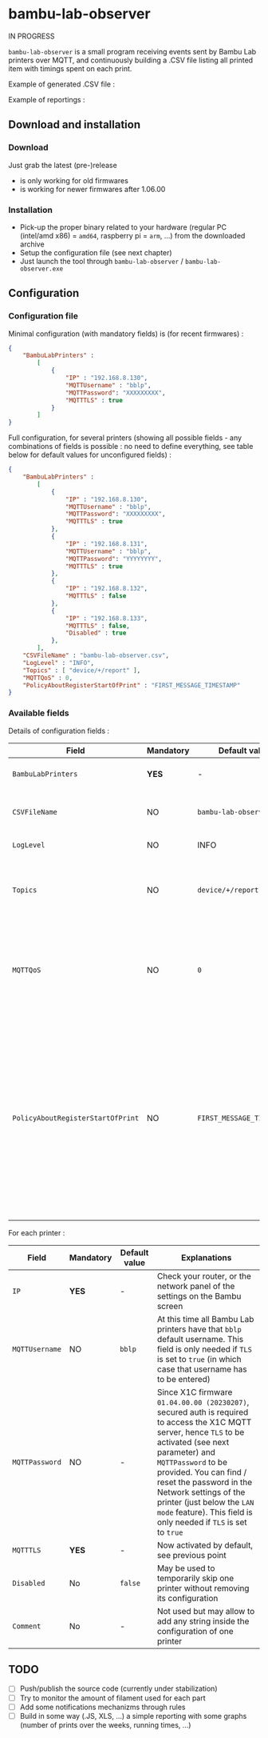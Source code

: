 # bambu-lab-observer

IN PROGRESS

`bambu-lab-observer` is a small program receiving events sent by Bambu Lab printers over MQTT, and continuously building a .CSV file listing all printed item with timings spent on each print.

Example of generated .CSV file : 

Example of reportings :


## Download and installation

### Download

Just grab the latest (pre-)release
- is only working for old firmwares
- is working for newer firmwares after 1.06.00

### Installation

- Pick-up the proper binary related to your hardware (regular PC (intel/amd x86) = `amd64`, raspberry pi = `arm`, ...) from the downloaded archive
- Setup the configuration file (see next chapter)
- Just launch the tool through `bambu-lab-observer` / `bambu-lab-observer.exe`

## Configuration

### Configuration file

Minimal configuration (with mandatory fields) is (for recent firmwares) :

```json
{
    "BambuLabPrinters" : 
        [ 
            { 
                "IP" : "192.168.8.130",  
                "MQTTUsername" : "bblp", 
                "MQTTPassword": "XXXXXXXXX",
                "MQTTTLS" : true
            }
        ]
}
```

Full configuration, for several printers (showing all possible fields - any combinations of fields is possible : no need to define everything, see table below for default values for unconfigured fields) : 

```json
{
    "BambuLabPrinters" : 
        [ 
            { 
                "IP" : "192.168.8.130",  
                "MQTTUsername" : "bblp", 
                "MQTTPassword": "XXXXXXXXX",
                "MQTTTLS" : true
            },
            { 
                "IP" : "192.168.8.131",  
                "MQTTUsername" : "bblp", 
                "MQTTPassword": "YYYYYYYY",
                "MQTTTLS" : true
            },
            { 
                "IP" : "192.168.8.132",
                "MQTTTLS" : false
            },
            { 
                "IP" : "192.168.8.133",
                "MQTTTLS" : false,
                "Disabled" : true
            },
        ],
    "CSVFileName" : "bambu-lab-observer.csv",
    "LogLevel" : "INFO",
    "Topics" : [ "device/+/report" ],
    "MQTTQoS" : 0,
    "PolicyAboutRegisterStartOfPrint" : "FIRST_MESSAGE_TIMESTAMP"
}
```

### Available fields

Details of configuration fields :

| Field                              | Mandatory | Default value             | Explanations                                                                |
|------------------------------------|-----------|---------------------------|-----------------------------------------------------------------------------|
| `BambuLabPrinters`                 | **YES**  | -                         | Array of printers addresses that need to be monitored (see example just before).                     |
| `CSVFileName`                      | NO  | `bambu-lab-observer.csv`  | Name (and path if needed) of the CSV file in which the prints are going to be reported                    |
| `LogLevel`                         | NO  | INFO                      | Log levels. Possible values : `DEBUG`, `INFO`, `WARN`, `ERROR` , `NONE`     |
| `Topics`                           | NO  | `device/+/report`         | Array of topics to be monitored. `+` means "any value". Example : `[ "#" ]` (all topics), or `[ "device/<AMD_ID_1>/report", "device/<AMD_ID_2>/report" ]`                    |
| `MQTTQoS`                          | NO  | `0`                       | Default value for MQTT QoS. `0` should be fine, keep in mind that higher values may have side  effects on the MQTT server located inside the printer (as messages will be buffered there in case of the network being down, and so on)                    |
| `PolicyAboutRegisterStartOfPrint`  | NO  | `FIRST_MESSAGE_TIMESTAMP` | Policy about "how to track the beginning of one print. Either `FIRST_MESSAGE_TIMESTAMP` : beginning will be after the first MQTT message is sent by the printer (but if you stop and restart the program during the print, the counting will restart at 0), either `GCODE_START_TIMESTAMP`, which means the start time will be extracted from the GCODE information sent by the printer (in this case, you can restart the program during the print, BUT it may be inaccurate as it will be the time at which you hitted "print" in Bambu Studio)                    |

For each printer : 

| Field                       | Mandatory | Default value             | Explanations                                                                |
|-----------------------------|-----------|---------------------------|-----------------------------------------------------------------------------|
| `IP`                        | **YES**   | -                         | Check your router, or the network panel of the settings on the Bambu screen |
| `MQTTUsername`              | NO        | `bblp`                    | At this time all Bambu Lab printers have that `bblp` default username. This field is only needed if `TLS` is set to `true` (in which case that username has to be entered)              |
| `MQTTPassword`              | NO        | -                         | Since X1C firmware `01.04.00.00 (20230207)`, secured auth is required to access the X1C MQTT server, hence `TLS` to be activated (see next parameter) and `MQTTPassword` to be provided. You can find / reset the password in the Network settings of the printer (just below the `LAN mode` feature). This field is only needed if `TLS` is set to `true`  |
| `MQTTTLS`                   | **YES**   | -                         | Now activated by default, see previous point                                             |
| `Disabled`                  | No        | `false`                   | May be used to temporarily skip one printer without removing its configuration                                             |
| `Comment`                   | No        | -                         | Not used but may allow to add any string inside the configuration of one printer                   |



## TODO 

- [ ] Push/publish the source code (currently under stabilization)
- [ ] Try to monitor the amount of filament used for each part
- [ ] Add some notifications mechanizms through rules
- [ ] Build in some way (.JS, XLS, ...) a simple reporting with some graphs (number of prints over the weeks, running times, ...)
